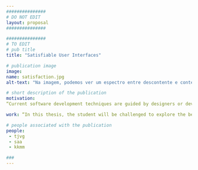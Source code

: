 ```yaml
---
###############
# DO NOT EDIT
layout: proposal
###############

###############
# TO EDIT
# pub title 
title: "Satisfiable User Interfaces"

# publication image
image:
name: satisfaction.jpg
alt-text: "Na imagem, podemos ver um espectro entre descontente e contente, com uma seta a apontar para neutro." # provide a short description for the image #a11y

# short description of the publication
motivation: 
“Current software development techniques are guided by designers or developers who are responsible for designing, developing and running tests on the interface. Usually, the consequence is a one-size-fits-all solution aimed at an average user.  Many of these solutions and design choices do not take into account the individual preferences and needs. Personalization of interactive systems aims to provide users more control of interface features in order to better meet their needs. This approach has been explored in previous work but struggled to emerge as an accepted practice. In today’s UIs, we can witness support for some of these adaptations (e.g., zooming in and out a webpage, or changing its contrast). However, when users access a webpage or application, the way in which it is adjusted to their abilities and preferences is almost nonexistent.”

work: “In this thesis, the student will be challenged to explore the benefits and limitations of end-user personalization of web interfaces. Users should be able to change interface attributes such as colors, text, size, or reorder structural elements, for instance. The student will  be able to choose the tools and languages to be used. One possibility is using GSS (https://gss.github.io) to create user contraints and apply them over web page constraints through a browser extension. This thesis will include the design, development, and evaluation of the approach with end-users. The work will be done in collaboration with researchers from Northumbria University, UK.”

# people associated with the publication
people:
 - tjvg
 - saa
 - kkmm

###
---
```

